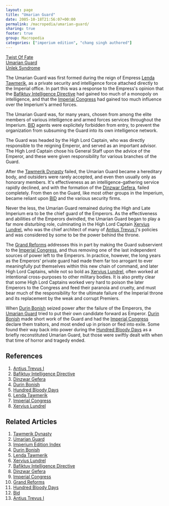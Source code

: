 ```yaml
---
layout: page
title: "Umarian Guard"
date: 2005-10-18T21:56:07+00:00
permalink: /macropedia/umarian-guard/
sharing: true
footer: true
group: Macropedia
categories: ["imperium edition", "chang singh authored"]
---
```


<div class='row'>
	<div class='col-md-4'><a href='/macropedia/twist-of-fate'>Twist Of Fate</a></div>
	<div class='col-md-4'><a href='/macropedia/umarian-guard'>Umarian Guard</a></div>
	<div class='col-md-4'><a href='/macropedia/unlek-syndrome'>Unlek Syndrome</a></div>
</div>


The Umarian Guard was first formed during the reign of Empress [Lenda Tawmerik](/macropedia/lenda-tawmerik), as a private security and intelligence force attached directly to the Imperial office.  In part this was a response to the Empress's opinion that the [Bafiktuy Intelligence Directive](/macropedia/bafiktuy-intelligence-directive) had gained too much of a monopoly on intelligence, and that the [Imperial Congress](/macropedia/imperial-congress) had gained too much influence over the Imperium's armed forces.

The Umarian Guard was, for many years, chosen from among the elite members of various intelligence and armed forces services throughout the Imperium.  [BID](/macropedia/bafiktuy-intelligence-directive) agents were explicitely forbidden from entry, to prevent the organization from subsuming the Guard into its own intelligence network.

The Guard was headed by the High Lord Captain, who was directly responsible to the reigning Emperor, and served as an important advisor.  The High Lord Captain chose his General Staff upon the advice of the Emperor, and these were given responsibility for various branches of the Guard.

After the [Tawmerik Dynasty](/macropedia/tawmerik-dynasty) failed, the Umarian Guard became a hereditary body, and outsiders were rarely accepted, and even then usually only as honorary members.  It's effectiveness as an intelligence-gathering service rapidly declined, and with the formation of the [Dinzwar Gefera](/macropedia/dinzwar-gefera), failed completely.  From then on the Guard, like most other groups in the Imperium, became reliant upon [BID](/macropedia/bafiktuy-intelligence-directive) and the various security firms.

Never the less, the Umarian Guard remained during the High and Late Imperium era to be the chief guard of the Emperors.  As the effectiveness and abilities of the Emperors dwindled, the Umarian Guard began to play a far more disturbing role, culminating in the High Lord Captain [Xervius Lundrel](/macropedia/xervius-lundrel), who was the chief architect of many of [Antius Trevus I](/macropedia/antius-trevus-one)'s policies and was considered by some to be the power behind the throne.

The [Grand Reforms](/macropedia/grand-reforms) addresses this in part by making the Guard subservient to the [Imperial Congress](/macropedia/imperial-congress), and thus removing one of the last independent sources of power left to the Emperors.  In practice, however, the long years as the Emperors' private guard had made them far too arrogant to ever meaningfully put themselves within this new chain of command, and later High Lord Captains, while not so bold as [Xervius Lundrel](/macropedia/xervius-lundrel), often worked at intentional cross-purposes to other military bodies.  It is also pretty clear that some High Lord Captains worked very hard to poison the later Emperors to the Congress and feed their paranoia and cruelty, and must bear much of the responsibility for the ultimate failure of the Imperial throne and its replacement by the weak and corrupt Premiers.

When [Durin Bonish](/macropedia/durin-bonish) seized power after the failure of the Emperors, the [Umarian Guard](/macropedia/umarian-guard) tried to put their own candidate forward as Emperor.  [Durin Bonish](/macropedia/durin-bonish) made short work of the Guard and had the [Imperial Congress](/macropedia/imperial-congress) declare them traitors, and most ended up in prison or fled into exile.  Some found their way back into power during the [Hundred Bloody Days](/macropedia/hundred-bloody-days) as a briefly reconstituted Umarian Guard, but those were swiftly dealt with when that time of horror and tragedy ended.

## References
1. [Antius Trevus I](/macropedia/antius-trevus-one)
1. [Bafiktuy Intelligence Directive](/macropedia/bafiktuy-intelligence-directive)
1. [Dinzwar Gefera](/macropedia/dinzwar-gefera)
1. [Durin Bonish](/macropedia/durin-bonish)
1. [Hundred Bloody Days](/macropedia/hundred-bloody-days)
1. [Lenda Tawmerik](/macropedia/lenda-tawmerik)
1. [Imperial Congress](/macropedia/imperial-congress)
1. [Xervius Lundrel](/macropedia/xervius-lundrel)

## Related Articles

1. [Tawmerik Dynasty](/macropedia/tawmerik-dynasty)
2. [Umarian Guard](/macropedia/umarian-guard)
3. [Imperium Edition Index](/macropedia/imperium-edition-index)
4. [Durin Bonish](/macropedia/durin-bonish)
5. [Lenda Tawmerik](/macropedia/lenda-tawmerik)
6. [Xervius Lundrel](/macropedia/xervius-lundrel)
7. [Bafiktuy Intelligence Directive](/macropedia/bafiktuy-intelligence-directive)
8. [Dinzwar Gefera](/macropedia/dinzwar-gefera)
9. [Imperial Congress](/macropedia/imperial-congress)
10. [Grand Reforms](/macropedia/grand-reforms)
11. [Hundred Bloody Days](/macropedia/hundred-bloody-days)
12. [Bid](/macropedia/bafiktuy-intelligence-directive)
13. [Antius Trevus I](/macropedia/antius-trevus-one)



 
